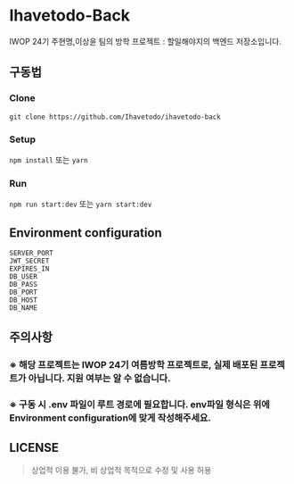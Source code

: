 # Ihavetodo-Back

IWOP 24기 주현명,이상윤 팀의 방학 프로젝트 : 할일해야지의 백엔드 저장소입니다.

## 구동법

### Clone

`git clone https://github.com/Ihavetodo/ihavetodo-back`

### Setup

`npm install` 또는 `yarn`

### Run

`npm run start:dev` 또는 `yarn start:dev`

## Environment configuration

```
SERVER_PORT
JWT_SECRET
EXPIRES_IN
DB_USER
DB_PASS
DB_PORT
DB_HOST
DB_NAME
```

## 주의사항

### ※ 해당 프로젝트는 IWOP 24기 여름방학 프로젝트로, 실제 배포된 프로젝트가 아닙니다. 지원 여부는 알 수 없습니다.

### ※ 구동 시 .env 파일이 루트 경로에 필요합니다. env파일 형식은 위에 **Environment configuration**에 맞게 작성해주세요.

## LICENSE

> 상업적 이용 불가, 비 상업적 목적으로 수정 및 사용 허용
